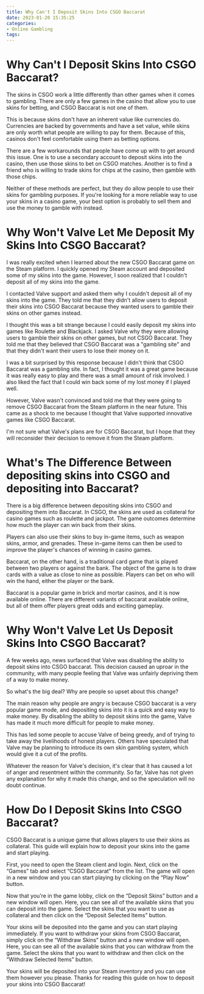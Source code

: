 ```yaml
---
title: Why Can't I Deposit Skins Into CSGO Baccarat
date: 2023-01-20 15:35:25
categories:
- Online Gambling
tags:
---
```



#  Why Can't I Deposit Skins Into CSGO Baccarat?

The skins in CSGO work a little differently than other games when it comes to gambling. There are only a few games in the casino that allow you to use skins for betting, and CSGO Baccarat is not one of them.

This is because skins don't have an inherent value like currencies do. Currencies are backed by governments and have a set value, while skins are only worth what people are willing to pay for them. Because of this, casinos don't feel comfortable using them as betting options.

There are a few workarounds that people have come up with to get around this issue. One is to use a secondary account to deposit skins into the casino, then use those skins to bet on CSGO matches. Another is to find a friend who is willing to trade skins for chips at the casino, then gamble with those chips.

Neither of these methods are perfect, but they do allow people to use their skins for gambling purposes. If you're looking for a more reliable way to use your skins in a casino game, your best option is probably to sell them and use the money to gamble with instead.

#  Why Won't Valve Let Me Deposit My Skins Into CSGO Baccarat?

I was really excited when I learned about the new CSGO Baccarat game on the Steam platform. I quickly opened my Steam account and deposited some of my skins into the game. However, I soon realized that I couldn't deposit all of my skins into the game.

I contacted Valve support and asked them why I couldn't deposit all of my skins into the game. They told me that they didn't allow users to deposit their skins into CSGO Baccarat because they wanted users to gamble their skins on other games instead.

I thought this was a bit strange because I could easily deposit my skins into games like Roulette and Blackjack. I asked Valve why they were allowing users to gamble their skins on other games, but not CSGO Baccarat. They told me that they believed that CSGO Baccarat was a "gambling site" and that they didn't want their users to lose their money on it.

I was a bit surprised by this response because I didn't think that CSGO Baccarat was a gambling site. In fact, I thought it was a great game because it was really easy to play and there was a small amount of risk involved. I also liked the fact that I could win back some of my lost money if I played well.

However, Valve wasn't convinced and told me that they were going to remove CSGO Baccarat from the Steam platform in the near future. This came as a shock to me because I thought that Valve supported innovative games like CSGO Baccarat.

I'm not sure what Valve's plans are for CSGO Baccarat, but I hope that they will reconsider their decision to remove it from the Steam platform.

#  What's The Difference Between depositing skins into CSGO and depositing into Baccarat? 

There is a big difference between depositing skins into CSGO and depositing them into Baccarat. In CSGO, the skins are used as collateral for casino games such as roulette and jackpot. The game outcomes determine how much the player can win back from their skins.

Players can also use their skins to buy in-game items, such as weapon skins, armor, and grenades. These in-game items can then be used to improve the player's chances of winning in casino games.

Baccarat, on the other hand, is a traditional card game that is played between two players or against the bank. The object of the game is to draw cards with a value as close to nine as possible. Players can bet on who will win the hand, either the player or the bank.

Baccarat is a popular game in brick and mortar casinos, and it is now available online. There are different variants of baccarat available online, but all of them offer players great odds and exciting gameplay.

#  Why Won't Valve Let Us Deposit Skins Into CSGO Baccarat? 

A few weeks ago, news surfaced that Valve was disabling the ability to deposit skins into CSGO baccarat. This decision caused an uproar in the community, with many people feeling that Valve was unfairly depriving them of a way to make money. 

So what's the big deal? Why are people so upset about this change?

The main reason why people are angry is because CSGO baccarat is a very popular game mode, and depositing skins into it is a quick and easy way to make money. By disabling the ability to deposit skins into the game, Valve has made it much more difficult for people to make money. 

This has led some people to accuse Valve of being greedy, and of trying to take away the livelihoods of honest players. Others have speculated that Valve may be planning to introduce its own skin gambling system, which would give it a cut of the profits. 

Whatever the reason for Valve's decision, it's clear that it has caused a lot of anger and resentment within the community. So far, Valve has not given any explanation for why it made this change, and so the speculation will no doubt continue.

#  How Do I Deposit Skins Into CSGO Baccarat?

CSGO Baccarat is a unique game that allows players to use their skins as collateral. This guide will explain how to deposit your skins into the game and start playing.

First, you need to open the Steam client and login. Next, click on the “Games” tab and select “CSGO Baccarat” from the list. The game will open in a new window and you can start playing by clicking on the “Play Now” button.

Now that you’re in the game lobby, click on the “Deposit Skins” button and a new window will open. Here, you can see all of the available skins that you can deposit into the game. Select the skins that you want to use as collateral and then click on the “Deposit Selected Items” button.

Your skins will be deposited into the game and you can start playing immediately. If you want to withdraw your skins from CSGO Baccarat, simply click on the “Withdraw Skins” button and a new window will open. Here, you can see all of the available skins that you can withdraw from the game. Select the skins that you want to withdraw and then click on the “Withdraw Selected Items” button.

Your skins will be deposited into your Steam inventory and you can use them however you please. Thanks for reading this guide on how to deposit your skins into CSGO Baccarat!